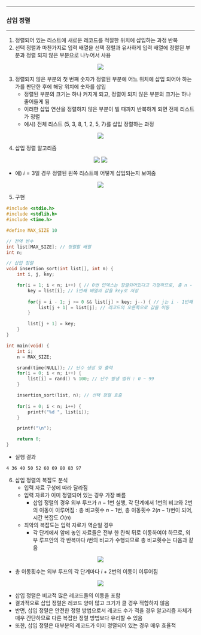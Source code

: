 -----
### 삽입 정렬
-----
1. 정렬되어 있는 리스트에 새로운 레코드를 적절한 위치에 삽입하는 과정 반복
2. 선택 정렬과 마찬가지로 입력 배열을 선택 정렬과 유사하게 입력 배열에 정렬된 부분과 정렬 되지 않은 부분으로 나누어서 사용
<div align="center">
<img src="https://github.com/user-attachments/assets/49c678b7-ec8d-4cb5-927e-4a01c3b5cbe0">
</div>

3. 정렬되지 않은 부분의 첫 번째 숫자가 정렬된 부분에 어느 위치에 삽입 되어야 하는가를 판단한 후에 해당 위치에 숫자를 삽입
   - 정렬된 부분의 크기는 하나 커지게 되고, 정렬이 되지 않은 부분의 크기는 하나 줄어들게 됨
   - 이러한 삽입 연산을 정렬하지 않은 부분이 빌 때까지 반복하게 되면 전체 리스트가 정렬
   - 예시) 전체 리스트 (5, 3, 8, 1, 2, 5, 7)를 삽입 정렬하는 과정
<div align="center">
<img src="https://github.com/user-attachments/assets/8d56d5d7-ab96-4bb6-81c4-a2bc7d3a913e">
</div>
  
4. 삽입 정렬 알고리즘
<div align="center">
<img src="https://github.com/user-attachments/assets/4c5e283e-f37c-4162-b123-a1ab3ae8d631">
<img src="https://github.com/user-attachments/assets/f5bf9d2a-f410-43ef-8b02-375d937a54a0">
</div>

   - 예) $i = 3$일 경우 정렬된 왼쪽 리스트에 어떻게 삽입되는지 보여줌
<div align="center">
<img src="https://github.com/user-attachments/assets/61b14b98-0d25-4826-8309-11e292a02bcf">
</div>

5. 구현
```c
#include <stdio.h>
#include <stdlib.h>
#include <time.h>

#define MAX_SIZE 10

// 전역 변수
int list[MAX_SIZE]; // 정렬할 배열
int n;

// 삽입 정렬
void insertion_sort(int list[], int n) {
    int i, j, key;

    for(i = 1; i < n; i++) { // 0번 인덱스는 정렬되어있다고 가정하므로, 총 n - 1번 반복
        key = list[i]; // i번째 배열의 값을 key로 저장
        
        for(j = i - 1; j >= 0 && list[j] > key; j--) { // j는 i - 1번째 인덱스부터 역순으로 반복하며, key 값이 list[j]보다 작을 때 까지 반복
            list[j + 1] = list[j]; // 레코드의 오른쪽으로 값을 이동
        }

        list[j + 1] = key;
    }
}

int main(void) {
    int i;
    n = MAX_SIZE;

    srand(time(NULL)); // 난수 생성 및 출력
    for(i = 0; i < n; i++) { 
        list[i] = rand() % 100; // 난수 발생 범위 : 0 ~ 99
    }

    insertion_sort(list, n); // 선택 정렬 호출
    
    for(i = 0; i < n; i++) {
        printf("%d ", list[i]);
    }

    printf("\n");

    return 0;
}
```
  - 실행 결과
```
4 36 40 50 52 60 69 80 83 97 
```

6. 삽입 정렬의 복잡도 분석
   - 입력 자료 구성에 따라 달라짐
   - 입력 자료가 이미 정렬되어 있는 경우 가장 빠름
     + 삽입 정렬의 경우 외부 루프가 $n - 1$번 실행, 각 단계에서 1번의 비교와 2번의 이동이 이루어짐 : 총 비교횟수 $n - 1$번, 총 이동횟수 $2(n - 1)$번이 되어, 시간 복잡도 $O(n)$
   - 최악의 복잡도는 입력 자료가 역순일 경우
     + 각 단계에서 앞에 놓인 자료들은 전부 한 칸씩 뒤로 이동하여야 하므로, 외부 루프안의 각 반복마다 $i$번의 비교가 수행되므로 총 비교횟수는 다음과 같음
<div align="center">
<img src="https://github.com/user-attachments/assets/5eb3f6fb-5fb8-4d02-81ca-7aa58c88432f">
</div>

   - 총 이동횟수는 외부 루프의 각 단계마다 $i + 2$번의 이동이 이루어짐
<div align="center">
<img src="https://github.com/user-attachments/assets/a96ee62f-37d0-4599-873c-5caa77f5ce73">
</div>

  - 삽입 정렬은 비교적 많은 레코드들의 이동을 포함
  - 결과적으로 삽입 정렬은 레코드 양이 많고 크기가 클 경우 적합하지 않음
  - 반면, 삽입 정렬은 안전한 정렬 방법으로서 레코드 수가 적을 경우 알고리즘 자체가 매우 간단하므로 다른 복잡한 정렬 방법보다 유리할 수 있음
  - 또한, 삽입 정렬은 대부분의 레코드가 이미 정렬되어 있는 경우 매우 효율적
